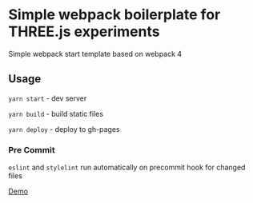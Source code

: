 # Simple webpack boilerplate for THREE.js experiments

Simple webpack start template based on webpack 4

## Usage

`yarn start` - dev server

`yarn build` - build static files

`yarn deploy` - deploy to gh-pages

### Pre Commit
`eslint` and `stylelint` run automatically on precommit hook for changed files

[Demo](https://ivadimko.github.io/stripes)
